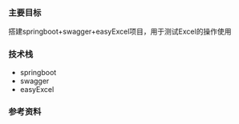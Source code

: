 ### 主要目标
  搭建springboot+swagger+easyExcel项目，用于测试Excel的操作使用
 
 ### 技术栈
<ul>
    <li>springboot
    <li>swagger
    <li>easyExcel
</ul>

### 参考资料
